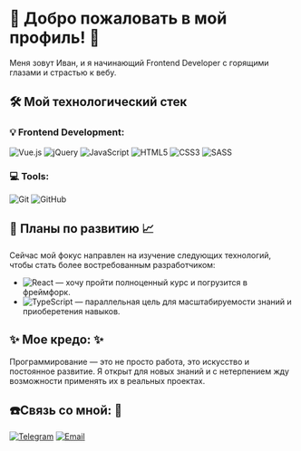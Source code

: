 # 🚀 Добро пожаловать в мой профиль! 👋

Меня зовут Иван, и я начинающий Frontend Developer с горящими глазами и страстью к вебу.

## 🛠 Мой технологический стек

### 💡 **Frontend Development:**

![Vue.js](https://img.shields.io/badge/Vue.js-35495E?style=for-the-badge&logo=vuedotjs&logoColor=4FC08D)
![jQuery](https://img.shields.io/badge/jQuery-0769AD?style=for-the-badge&logo=jquery&logoColor=white)
![JavaScript](https://img.shields.io/badge/JavaScript-F7DF1E?style=for-the-badge&logo=javascript&logoColor=black)
![HTML5](https://img.shields.io/badge/HTML5-E34F26?style=for-the-badge&logo=html5&logoColor=white)
![CSS3](https://img.shields.io/badge/CSS3-1572B6?style=for-the-badge&logo=css3&logoColor=white)
![SASS](https://img.shields.io/badge/SASS-hotpink?style=for-the-badge&logo=SASS&logoColor=white)

 ### 💻 **Tools:**

![Git](https://img.shields.io/badge/Git-F05032?style=for-the-badge&logo=git&logoColor=white)
![GitHub](https://img.shields.io/badge/GitHub-100000?style=for-the-badge&logo=github&logoColor=white)

## 📍 Планы по развитию  📈 

Сейчас мой фокус направлен на изучение следующих технологий, чтобы стать более востребованным разработчиком:

*   ![React](https://img.shields.io/badge/React-20232A?style=for-the-badge&logo=react&logoColor=61DAFB)   — хочу пройти полноценный курс и погрузится в фреймфорк.
*   ![TypeScript](https://img.shields.io/badge/TypeScript-007ACC?style=for-the-badge&logo=typescript&logoColor=white)  — параллельная цель для масштабируемости знаний и приоберетения навыков.

## ✨ **Мое кредо:** ✨

Программирование — это не просто работа, это искусство и постоянное развитие.  Я открыт для новых знаний и с нетерпением жду возможности применять их в реальных проектах.

## ☎️**Связь со мной:** 🔎

[![Telegram](https://img.shields.io/badge/-Telegram-0088cc?style=flat&logo=Telegram&logoColor=white)](https://t.me/HRD_POP)
[![Email](https://img.shields.io/badge/-Email-red?style=flat&logo=Gmail&logoColor=white)](mailto:ivan.popov.98@gmail.com)
